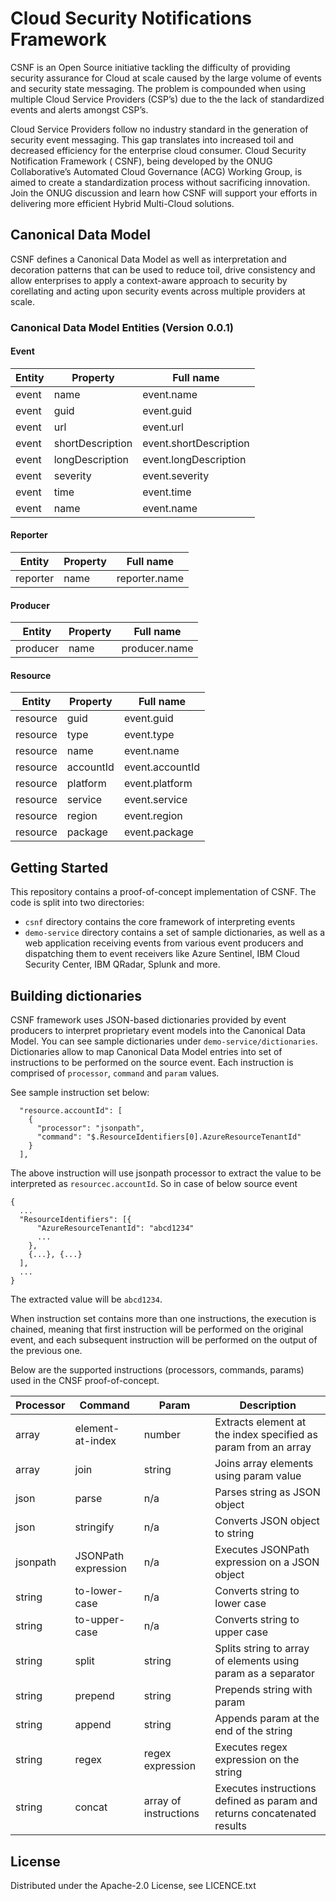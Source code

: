 # Cloud Security Notifications Framework

CSNF is an Open Source initiative tackling the difficulty of providing security assurance for Cloud at scale caused by the large volume of events and security state messaging. The problem is compounded when using multiple Cloud Service Providers (CSP’s) due to the the lack of standardized events and alerts amongst CSP’s.

Cloud Service Providers follow no industry standard in the generation of security event messaging. This gap translates
into increased toil and decreased efficiency for the enterprise cloud consumer. Cloud Security Notification Framework (
CSNF), being developed by the ONUG Collaborative’s Automated Cloud Governance (ACG) Working Group, is aimed to create a
standardization process without sacrificing innovation. Join the ONUG discussion and learn how CSNF will support your
efforts in delivering more efficient Hybrid Multi-Cloud solutions.

## Canonical Data Model

CSNF defines a Canonical Data Model as well as interpretation and decoration patterns that can be used to reduce toil, drive consistency and allow enterprises to apply a context-aware approach to security by corellating and acting upon security events across multiple providers at scale. 

### Canonical Data Model Entities (Version 0.0.1)

#### Event

| Entity | Property | Full name|
|---|---|---|
| event | name | event.name | 
| event | guid | event.guid|
| event | url | event.url|
| event | shortDescription | event.shortDescription |
| event | longDescription | event.longDescription |
| event | severity | event.severity| 
| event | time| event.time|
| event | name | event.name |

#### Reporter

| Entity | Property | Full name  |
|---|---|---|
| reporter | name | reporter.name |

#### Producer

| Entity | Property | Full name  |
|---|---|---|
| producer | name | producer.name |

#### Resource

| Entity | Property | Full name|
|---|---|---|
| resource | guid | event.guid|
| resource | type | event.type |
| resource | name | event.name |
| resource | accountId | event.accountId | 
| resource | platform | event.platform|
| resource | service | event.service| 
| resource | region| event.region|
| resource | package | event.package |

## Getting Started

This repository contains a proof-of-concept implementation of CSNF. The code is split into two directories:

* `csnf` directory contains the core framework of interpreting events
* `demo-service` directory contains a set of sample dictionaries, as well as a web application receiving events from various event producers and dispatching them to event receivers like Azure Sentinel, IBM Cloud Security Center, IBM QRadar, Splunk and more.  

## Building dictionaries

CSNF framework uses JSON-based dictionaries provided by event producers to interpret proprietary event models into the Canonical Data Model. You can see sample dictionaries under `demo-service/dictionaries`. Dictionaries allow to map Canonical Data Model entries into set of instructions to be performed on the source event. Each instruction is comprised of `processor`, `command` and `param` values. 

See sample instruction set below:

```
  "resource.accountId": [
    {
      "processor": "jsonpath",
      "command": "$.ResourceIdentifiers[0].AzureResourceTenantId"
    }
  ],
```

The above instruction will use jsonpath processor to extract the value to be interpreted as `resourcec.accountId`. So in case of below source event

```
{
  ...
  "ResourceIdentifiers": [{
      "AzureResourceTenantId": "abcd1234"
      ...
    },
    {...}, {...}
  ],
  ...
}
```

The extracted value will be `abcd1234`.

When instruction set contains more than one instructions, the execution is chained, meaning that first instruction will be performed on the original event, and each subsequent instruction will be performed on the output of the previous one. 

Below are the supported instructions (processors, commands, params) used in the CNSF proof-of-concept. 

| Processor | Command | Param | Description | 
|---|---|---|---|
|array|element-at-index|number| Extracts element at the index specified as param from an array |
|array|join|string| Joins array elements using param value|
|json| parse | n/a | Parses string as JSON object|
|json| stringify |n/a| Converts JSON object to string |
|jsonpath|JSONPath expression|n/a|Executes JSONPath expression on a JSON object|
|string|to-lower-case|n/a|Converts string to lower case|
|string|to-upper-case|n/a|Converts string to upper case|
|string|split|string|Splits string to array of elements using param as a separator|
|string|prepend|string|Prepends string with param|
|string|append|string|Appends param at the end of the string|
|string|regex|regex expression|Executes regex expression on the string|
|string|concat|array of instructions|Executes instructions defined as param and returns concatenated results|

## License

Distributed under the Apache-2.0 License, see LICENCE.txt





